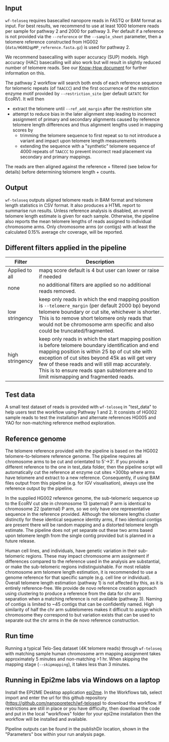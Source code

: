 ## Input

`wf-teloseq` requires basecalled nanopore reads in FASTQ or BAM format as input.
For best results, we recommend to use at least 1000 telomere reads per sample for pathway 2 and 2000 for pathway 3.
Per default if a reference is not provided via the `--reference` or the `--sample_sheet` parameter, then a telomere reference constructed from HG002 (`data/HG002qpMP_reference.fasta.gz`) is used for pathway 2.

We recommend basecalling with super accuracy (SUP) models.
High accuracy (HAC) basecalling will also work but will result in slightly reduced number of telomere reads.
See our [Know-How document](https://community.nanoporetech.com/knowledge/know-how/TELO-seq) for further information on this.

The pathway 2 workflow will search both ends of each reference sequence for telomeric repeats (of `TAACCC`) and the first occurrence of the restriction enzyme motif provided by `--restriction_site` (per default `GATATC` for EcoRV).
It will then
* extract the telomere until `--ref_add_margin` after the restriction site
* attempt to reduce bias in the later alignment step leading to incorrect assignment of primary and secondary alignments caused by reference telomere length differences and thus alignment lengths used in mapping scores by
    * trimming the telomere sequence to first repeat so to not introduce a variant and impact upon telomere length measurements
    * extending the sequence with a "synthetic" telomere sequence of 4000 repeats of `TAACCC` to prevent incorrect read placement via secondary and primary mappings.

The reads are then aligned against the reference + filtered (see below for details) before determining telomere length + counts.


## Output 

`wf-teloseq` outputs aligned telomere reads in BAM format and telomere length statistics in CSV format. It also produces a HTML report to summarise run results. Unless reference analysis is disabled, an overall telomere length estimate is given for each sample. Otherwise, the pipeline also reports the mean telomere lengths of reads assigned to individual chromosome arms. Only chromosome arms (or contigs) with at least the calculated 0.15% average chr coverage, will be reported.


## Different filters applied in the pipeline

| Filter | Description |
|-|-|
| Applied to all | mapq score default is 4 but user can lower or raise if needed |   
| none | no additional filters are applied so no additional reads removed. |   
| low stringency | keep only reads in which the end mapping position is `--telomere_margin` (per default 2000 bp) beyond telomere boundary or cut site, whichever is shorter. This is to remove short telomere only reads that would not be chromosome arm specific and also could be truncated/fragmented. |
| high stringency | keep only reads in which the start mapping position is before telomere boundary identification and end mapping position is within 25 bp of cut site with exception of cut sites beyond 45k as will get very few of these reads and will still map accurately. This is to ensure reads span subtelomere and to limit mismapping and fragmented reads. |



## Test data

A small test dataset of reads is provided with `wf-teloseq` in "test_data" to help users test the workflow using Pathway 1 and 2. It consists of HG002 sample reads to test the installation and alternate references HG005 and YAO for non-matching reference method exploration.


## Reference genome

The telomere reference provided with the pipeline is based on the HG002 telomere-to-telomere reference genome. The pipeline requires all chromosome arms to be cut and orientated to 5'->3'. If you provide a different reference to the one in test_data folder, then the pipeline script will automatically cut the reference at enzyme cut sites +300bp where arms have telomere and extract to a new reference. Consequently, if using BAM files output from this pipeline (e.g. for IGV visualisation), always use the reference output by the pipeline. 

In the supplied HG002 reference genome, the sub-telomeric sequence up to the EcoRV cut site in chromosome 13 (paternal) P arm is identical to chromosome 22 (paternal) P arm, so we only have one representative sequence in the reference provided. Although the telomere lengths cluster distinctly for these identical sequence identity arms, if two identical contigs are present there will be random mapping and a distorted telomere length estimate. The pipeline does not yet separate out these two arms based upon telomere length from the single contig provided but is planned in a future release.

Human cell lines, and individuals, have genetic variation in their sub-telomeric regions. These may impact chromosome arm assignment if differences compared to the reference used in the analysis are substantial, or make the sub-telomeric regions indistinguishable. For most reliable chromosome arm telomere length estimation, it is recommended to use a genome reference for that specific sample (e.g. cell line or individual). Overall telomere length estimation (pathway 1) is not affected by this, as it is entirely reference-free. We provide de novo reference creation approach using clustering to produce a reference from the data for chr arm separation when a matching reference is not available (pathway 3). Naming of contigs is limited to ~45 contigs that can be confidently named. High similarity of half the chr arm subtelomeres makes it difficult to assign which chromosome they correspond to but variation exists that can be used to separate out the chr arms in the de novo reference construction.  


## Run time

Running a typical Telo-Seq dataset (4K telomere reads) through `wf-teloseq` with matching sample human chromosome arm mapping assignment takes approximately 5 minutes and non-matching >1 hr. When skipping the mapping stage (`--skipmapping`), it takes less than 3 minutes.


## Running in Epi2me labs via Windows on a laptop 

Install the EPI2ME Desktop application [epi2me](https://labs.epi2me.io/downloads/). In the Workflows tab, select import and enter the url for this github repository (https://github.com/nanoporetech/wf-teloseq) to download the workflow. If restrictions are still in place or you have difficulty, then download the code and put in the local "workflows" folder for your epi2me installation then the workflow will be installed and available.

Pipeline outputs can be found in the publishDir location, shown in the "Parameters" box within your run analysis page.
